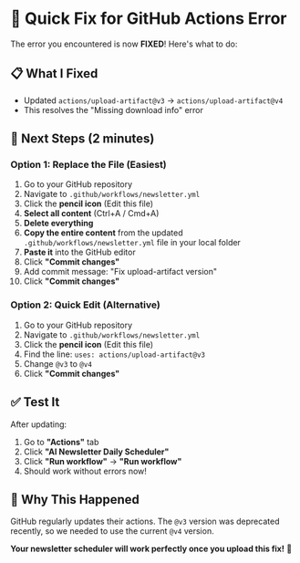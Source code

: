 # 🔧 Quick Fix for GitHub Actions Error

The error you encountered is now **FIXED**! Here's what to do:

## 📋 What I Fixed

- Updated `actions/upload-artifact@v3` → `actions/upload-artifact@v4`
- This resolves the "Missing download info" error

## 🚀 Next Steps (2 minutes)

### Option 1: Replace the File (Easiest)
1. Go to your GitHub repository
2. Navigate to `.github/workflows/newsletter.yml`
3. Click the **pencil icon** (Edit this file)
4. **Select all content** (Ctrl+A / Cmd+A)
5. **Delete everything**
6. **Copy the entire content** from the updated `.github/workflows/newsletter.yml` file in your local folder
7. **Paste it** into the GitHub editor
8. Click **"Commit changes"**
9. Add commit message: "Fix upload-artifact version"
10. Click **"Commit changes"**

### Option 2: Quick Edit (Alternative)
1. Go to your GitHub repository
2. Navigate to `.github/workflows/newsletter.yml`
3. Click the **pencil icon** (Edit this file)
4. Find the line: `uses: actions/upload-artifact@v3`
5. Change `@v3` to `@v4`
6. Click **"Commit changes"**

## ✅ Test It

After updating:
1. Go to **"Actions"** tab
2. Click **"AI Newsletter Daily Scheduler"**
3. Click **"Run workflow"** → **"Run workflow"**
4. Should work without errors now!

## 🎯 Why This Happened

GitHub regularly updates their actions. The `@v3` version was deprecated recently, so we needed to use the current `@v4` version.

**Your newsletter scheduler will work perfectly once you upload this fix!** 🚀
